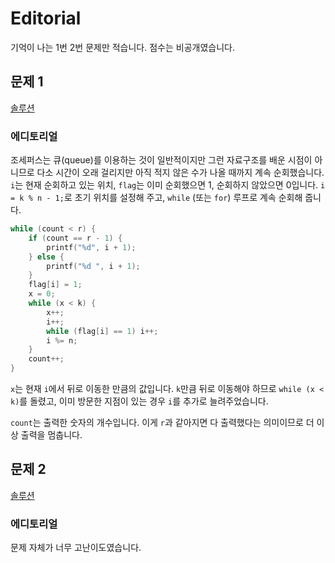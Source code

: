 # Editorial
기억이 나는 1번 2번 문제만 적습니다. 점수는 비공개였습니다.


## 문제 1

[솔루션](final-1.c)

### 에디토리얼

조세퍼스는 큐(queue)를 이용하는 것이 일반적이지만 그런 자료구조를 배운 시점이 아니므로 다소 시간이 오래 걸리지만 아직 적지 않은 수가 나올 때까지 계속 순회했습니다. `i`는 현재 순회하고 있는 위치, `flag`는 이미 순회했으면 1, 순회하지 않았으면 0입니다. `i = k % n - 1;`로 초기 위치를 설정해 주고, `while` (또는 `for`) 루프로 계속 순회해 줍니다.

```c
while (count < r) {
    if (count == r - 1) {
        printf("%d", i + 1);
    } else {
        printf("%d ", i + 1);
    }
    flag[i] = 1;
    x = 0;
    while (x < k) {
        x++;
        i++;
        while (flag[i] == 1) i++;
        i %= n;
    }
    count++;
}
```

`x`는 현재 `i`에서 뒤로 이동한 만큼의 값입니다. `k`만큼 뒤로 이동해야 하므로 `while (x < k)`를 돌렸고, 이미 방문한 지점이 있는 경우 `i`를 추가로 늘려주었습니다.

`count`는 출력한 숫자의 개수입니다. 이게 `r`과 같아지면 다 출력했다는 의미이므로 더 이상 출력을 멈춥니다.


## 문제 2

[솔루션](final-2.c)

### 에디토리얼

문제 자체가 너무 고난이도였습니다.